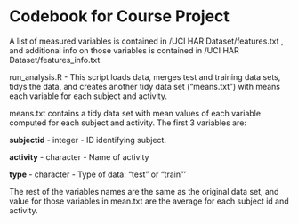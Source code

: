 
# Codebook for Course Project

A list of measured variables is contained in /UCI HAR Dataset/features.txt , and additional info on those variables is contained in /UCI HAR Dataset/features_info.txt

run_analysis.R - This script loads data, merges test and training data sets, tidys the data, and creates another tidy data set (“means.txt”) with means each variable for each subject and activity.

means.txt contains a tidy data set with mean values of each variable computed for each subject and activity. The first 3 variables are:

**subjectid** - integer - ID identifying subject. 

**activity** - character - Name of activity

**type** - character - Type of data: “test” or “train”’

The rest of the variables names are the same as the original data set, and value for those variables in mean.txt are the average for each subject id and activity.